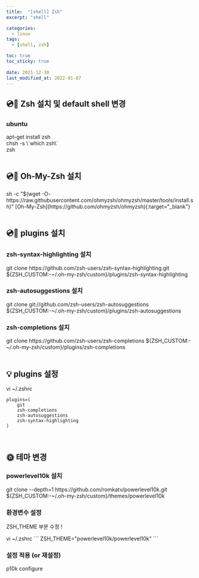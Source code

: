 ```yaml
---
title:  "[shell] Zsh" 
excerpt: "shell"

categories:
  - linux
tags:
  - [shell, zsh]

toc: true
toc_sticky: true
 
date: 2021-12-30
last_modified_at: 2022-01-07
---
```


## :cd::floppy_disk: Zsh 설치 및 default shell 변경

### ubuntu

<div class="notice--primary" markdown="1">
apt-get install zsh<br />chsh -s \`which zsh\`<br />zsh
</div>

<br>

## :cd::floppy_disk: Oh-My-Zsh 설치

<div class="notice--primary" markdown="1">
sh -c "$(wget -O- https://raw.githubusercontent.com/ohmyzsh/ohmyzsh/master/tools/install.sh)"
[Oh-My-Zsh](https://github.com/ohmyzsh/ohmyzsh){:target="_blank"}
</div>

<br>

## :cd::floppy_disk: plugins 설치

### zsh-syntax-highlighting 설치
<div class="notice--primary" markdown="1">
git clone https://github.com/zsh-users/zsh-syntax-highlighting.git ${ZSH_CUSTOM:-~/.oh-my-zsh/custom}/plugins/zsh-syntax-highlighting
</div>


### zsh-autosuggestions 설치
<div class="notice--primary" markdown="1">
git clone git://github.com/zsh-users/zsh-autosuggestions ${ZSH_CUSTOM:-~/.oh-my-zsh/custom}/plugins/zsh-autosuggestions
</div>


### zsh-completions 설치
<div class="notice--primary" markdown="1">
git clone https://github.com/zsh-users/zsh-completions ${ZSH_CUSTOM:-~/.oh-my-zsh/custom}/plugins/zsh-completions
</div>

<br>

## :bulb: plugins 설정

<div class="notice--primary" markdown="1">
vi ~/.zshrc

```
plugins=(
    git
    zsh-completions
    zsh-autosuggestions
    zsh-syntax-highlighting
)
```

</div>

<br>

## :sun_with_face: 테마 변경

### powerlevel10k 설치
<div class="notice--primary" markdown="1">
git clone --depth=1 https://github.com/romkatv/powerlevel10k.git ${ZSH_CUSTOM:-~/.oh-my-zsh/custom}/themes/powerlevel10k
</div>

### 환경변수 설정
ZSH_THEME 부분 수정 !

<div class="notice--primary" markdown="1">
vi ~/.zshrc
```
ZSH_THEME="powerlevel10k/powerlevel10k"
```
</div>

### 설정 적용 (or 재설정)
<div class="notice--primary" markdown="1">
p10k configure
</div>
